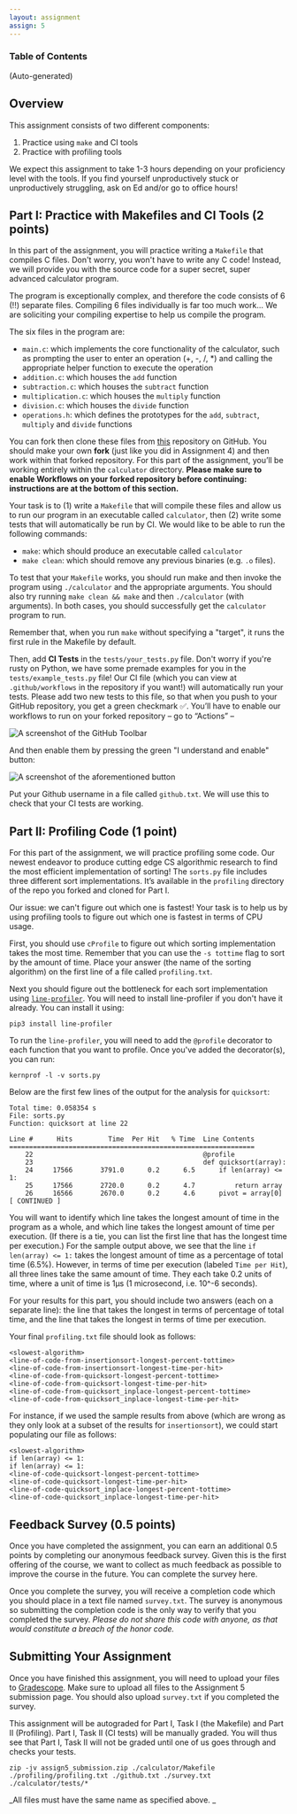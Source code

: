 ```yaml
---
layout: assignment
assign: 5
---
```


<script>
  import Callout from '$lib/Callout.svelte';
  import toolbar from './toolbar.png';
  import button from './button.png';
</script>

### Table of Contents

(Auto-generated)

## Overview

This assignment consists of two different components:

1. Practice using `make` and CI tools
2. Practice with profiling tools

We expect this assignment to take 1-3 hours depending on your proficiency level with the tools. If
you find yourself unproductively stuck or unproductively struggling, ask on Ed and/or go to office
hours!

## Part I: Practice with Makefiles and CI Tools (2 points)

In this part of the assignment, you will practice writing a `Makefile` that compiles C files. Don't
worry, you won't have to write any C code! Instead, we will provide you with the source code for a
super secret, super advanced calculator program.

The program is exceptionally complex, and therefore the code consists of 6 (!!) separate files.
Compiling 6 files individually is far too much work… We are soliciting your compiling expertise to
help us compile the program.

The six files in the program are:

- `main.c`: which implements the core functionality of the calculator, such as prompting the user to
  enter an operation (+, -, /, \*) and calling the appropriate helper function to execute the
  operation
- `addition.c`: which houses the `add` function
- `subtraction.c`: which houses the `subtract` function
- `multiplication.c`: which houses the `multiply` function
- `division.c`: which houses the `divide` function
- `operations.h`: which defines the prototypes for the `add`, `subtract`, `multiply` and `divide`
  functions

You can fork then clone these files from [this](https://github.com/stanford-cs45/spr23-a5)
repository on GitHub. You should make your own **fork** (just like you did in Assignment 4) and then
work within that forked repository. For this part of the assignment, you’ll be working entirely
within the `calculator` directory. **Please make sure to enable Workflows on your forked repository
before continuing: instructions are at the bottom of this section.**

Your task is to (1) write a `Makefile` that will compile these files and allow us to run our program
in an executable called `calculator`, then (2) write some tests that will automatically be run by
CI. We would like to be able to run the following commands:

- `make`: which should produce an executable called `calculator`
- `make clean`: which should remove any previous binaries (e.g. `.o` files).

To test that your `Makefile` works, you should run make and then invoke the program using
`./calculator` and the appropriate arguments. You should also try running `make clean && make` and
then `./calculator` (with arguments). In both cases, you should successfully get the `calculator`
program to run.

Remember that, when you run `make` without specifying a "target", it runs the first rule in the
Makefile by default.

Then, add **CI Tests** in the `tests/your_tests.py` file. Don't worry if you're rusty on Python, we
have some premade examples for you in the `tests/example_tests.py` file! Our CI file (which you can
view at `.github/workflows` in the repository if you want!) will automatically run your tests.
Please add two new tests to this file, so that when you push to your GitHub repository, you get a
green checkmark ✅. You’ll have to enable our workflows to run on your forked repository – go to
“Actions” –

![A screenshot of the GitHub Toolbar]({toolbar})

And then enable them by pressing the green "I understand and enable" button:

![A screenshot of the aforementioned button]({button})

Put your Github username in a file called `github.txt`. We will use this to check that your CI tests
are working.

## Part II: Profiling Code (1 point)

For this part of the assignment, we will practice profiling some code. Our newest endeavor to
produce cutting edge CS algorithmic research to find the most efficient implementation of sorting!
The `sorts.py` file includes three different sort implementations. It’s available in the `profiling`
directory of the repo you forked and cloned for Part I.

Our issue: we can't figure out which one is fastest! Your task is to help us by using profiling
tools to figure out which one is fastest in terms of CPU usage.

First, you should use `cProfile` to figure out which sorting implementation takes the most time.
Remember that you can use the `-s tottime` flag to sort by the amount of time. Place your answer
(the name of the sorting algorithm) on the first line of a file called `profiling.txt`.

Next you should figure out the bottleneck for each sort implementation using
[`line-profiler`](https://pypi.org/project/line-profiler/). You will need to install line-profiler
if you don't have it already. You can install it using:

```shell
pip3 install line-profiler
```

To run the `line-profiler`, you will need to add the `@profile` decorator to each function that you
want to profile. Once you've added the decorator(s), you can run:

```shell
kernprof -l -v sorts.py
```

Below are the first few lines of the output for the analysis for `quicksort`:

```plain
Total time: 0.058354 s
File: sorts.py
Function: quicksort at line 22

Line #      Hits         Time  Per Hit   % Time  Line Contents
==============================================================
    22                                           @profile
    23                                           def quicksort(array):
    24     17566       3791.0      0.2      6.5      if len(array) <= 1:
    25     17566       2720.0      0.2      4.7          return array
    26     16566       2670.0      0.2      4.6      pivot = array[0]
[ CONTINUED ]
```

You will want to identify which line takes the longest amount of time in the program as a whole, and
which line takes the longest amount of time per execution. (If there is a tie, you can list the
first line that has the longest time per execution.) For the sample output above, we see that the
line `if len(array) <= 1:` takes the longest amount of time as a percentage of total time (6.5%).
However, in terms of time per execution (labeled `Time per Hit`), all three lines take the same
amount of time. They each take 0.2 units of time, where a unit of time is 1µs (1 microsecond, i.e.
10^-6 seconds).

For your results for this part, you should include two answers (each on a separate line): the line
that takes the longest in terms of percentage of total time, and the line that takes the longest in
terms of time per execution.

Your final `profiling.txt` file should look as follows:

```plain
<slowest-algorithm>
<line-of-code-from-insertionsort-longest-percent-tottime>
<line-of-code-from-insertionsort-longest-time-per-hit>
<line-of-code-from-quicksort-longest-percent-tottime>
<line-of-code-from-quicksort-longest-time-per-hit>
<line-of-code-from-quicksort_inplace-longest-percent-tottime>
<line-of-code-from-quicksort_inplace-longest-time-per-hit>
```

For instance, if we used the sample results from above (which are wrong as they only look at a
subset of the results for `insertionsort`), we could start populating our file as follows:

```plain
<slowest-algorithm>
if len(array) <= 1:
if len(array) <= 1:
<line-of-code-quicksort-longest-percent-tottime>
<line-of-code-quicksort-longest-time-per-hit>
<line-of-code-quicksort_inplace-longest-percent-tottime>
<line-of-code-quicksort_inplace-longest-time-per-hit>
```

## Feedback Survey (0.5 points)

Once you have completed the assignment, you can earn an additional 0.5 points by completing our
anonymous feedback survey. Given this is the first offering of the course, we want to collect as
much feedback as possible to improve the course in the future. You can complete the survey here.

Once you complete the survey, you will receive a completion code which you should place in a text
file named `survey.txt`. The survey is anonymous so submitting the completion code is the only way
to verify that you completed the survey. _Please do not share this code with anyone, as that would
constitute a breach of the honor code._

## Submitting Your Assignment

Once you have finished this assignment, you will need to upload your files to
[Gradescope](https://www.gradescope.com/courses/468962). Make sure to upload all files to the
Assignment 5 submission page. You should also upload `survey.txt` if you completed the survey.

This assignment will be autograded for Part I, Task I (the Makefile) and Part II (Profiling). Part
I, Task II (CI tests) will be manually graded. You will thus see that Part I, Task II will not be
graded until one of us goes through and checks your tests.

```shell
zip -jv assign5_submission.zip ./calculator/Makefile ./profiling/profiling.txt ./github.txt ./survey.txt ./calculator/tests/*
```

_All files must have the same name as specified above. _
